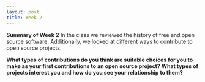 ```yaml
---
layout: post
title: Week 2
---
```


**Summary of Week 2**
In the class we reviewed the history of free and open source software. Additionally, we looked at different ways to contribute to open source projects.

**What types of contributions do you think are suitable choices for you to make as your first contributions to an open source project? What types of projects interest you and how do you see your relationship to them?**
